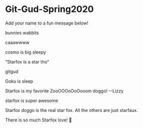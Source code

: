 # Git-Gud-Spring2020
Add your name to a fun message below!

bunnies wabbits

caaawwww

cosmo is big sleepy

"Starfox is a star tho" 

gitgud

Goku is sleep

Starfox is my favorite ZooOOOoOoOooom doggo! --Lizzy

starfox is super awesome

Starfox doggo is the real star fox. All the others are just starfaux.

There is so much Starfox love! :sparkling_heart:
